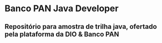 # **Banco PAN Java Developer**

## Repositório para amostra de trilha java, ofertado pela plataforma da DIO & Banco PAN

